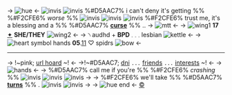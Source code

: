 -> ![hue](https://cdn.discordapp.com/attachments/956394166621970443/1204912915128524821/asasaas.png?ex=65d67599&is=65c40099&hm=ca15ac1225eea4b67308ad7cd64d0e222b7557965aa345ab40c017437d0083a6&) <-
![invis](https://cdn.discordapp.com/attachments/1196144784973242421/1204914599464403004/invis.png?ex=65d6772a&is=65c4022a&hm=1bda6f8a6c4816cc4d7d9bb8618ddc6afb0c0c54cc4b116902c078ba6e0f3410&) ![invis](https://cdn.discordapp.com/attachments/1196144784973242421/1204914599464403004/invis.png?ex=65d6772a&is=65c4022a&hm=1bda6f8a6c4816cc4d7d9bb8618ddc6afb0c0c54cc4b116902c078ba6e0f3410&) %#D5AAC7% i can't deny it's getting %% %#F2CFE6% *worse* %% 
![invis](https://cdn.discordapp.com/attachments/1196144784973242421/1204914599464403004/invis.png?ex=65d6772a&is=65c4022a&hm=1bda6f8a6c4816cc4d7d9bb8618ddc6afb0c0c54cc4b116902c078ba6e0f3410&) ![invis](https://cdn.discordapp.com/attachments/1196144784973242421/1204914599464403004/invis.png?ex=65d6772a&is=65c4022a&hm=1bda6f8a6c4816cc4d7d9bb8618ddc6afb0c0c54cc4b116902c078ba6e0f3410&) ![invis](https://cdn.discordapp.com/attachments/1196144784973242421/1204914599464403004/invis.png?ex=65d6772a&is=65c4022a&hm=1bda6f8a6c4816cc4d7d9bb8618ddc6afb0c0c54cc4b116902c078ba6e0f3410&) %#F2CFE6% trust me, it's a blessing and a %% %#D5AAC7% [**curse**](https://open.spotify.com/track/5VwT1QS8kMSvxkr6ctzEIM?si=3d4d081a4d7840a8) %% ..
-> ![mtt](https://cdn.discordapp.com/attachments/956394166621970443/1204912629315928114/RENTRY_GRAPHIC.png?ex=65d67555&is=65c40055&hm=1a4ef06dddf7dd83ecf5ac18f3f9a0fe5ab44907ef6041a777b7ed353636aaf4&) <-
-> ![wing1](https://cdn.discordapp.com/attachments/956394166621970443/1204915423401738290/saved_image.gif?ex=65d677ef&is=65c402ef&hm=bbcf289ec52aa588137e89c56a23692b7af6ced91ebd30f3b9f710acb9df9f6c&) **17** [✦](https://pronouns.cc/@miffpup) **SHE/THEY** ![wing2](https://cdn.discordapp.com/attachments/956394166621970443/1204915461683159070/saved_image_1.gif?ex=65d677f8&is=65c402f8&hm=77e427f4764a73cabdbb326f19dd84de5b239bb527c8fc3c16556a4528caaff9&) <-
-> ৲  audhd + **BPD**  𓈒 𓈒 𓈒  lesbian ![kettle](https://cdn.discordapp.com/attachments/953853297255649310/1204917279318478918/saved_image.gif?ex=65d679a9&is=65c404a9&hm=f6a13d56580f41cd15f37111c3b670d8871a7a72792443b0de17f481f35ac0d0&) <-
-> ![heart symbol hands](https://cdn.discordapp.com/attachments/953853297255649310/1204916815801753670/saved_image_2.gif?ex=65d6793b&is=65c4043b&hm=9c5b97cbdb4169c0036b175586a2c1da4a9e9bbeb3d26cedb42bfa8408a39205&) **05**.[11](/uxinaki) ♡ spidrs ![bow](https://cdn.discordapp.com/attachments/953853297255649310/1204919814817189989/saved_image_3.gif?ex=65d67c06&is=65c40706&hm=903b482afd5dde18ade5fba8b5652ee253eb6b9bd62431a6b4f1b334554bd752&) <-
***
-> !~pink; [url hoard](/dojishoard) ~! <-
->!~#D5AAC7; [dni](/dnical) `...` [friends](/dojisangels) `...` [interests](/calla2) ~! <-
-> ![hands](https://cdn.discordapp.com/attachments/953853297255649310/1204920647273418793/saved_image_4.gif?ex=65d67ccc&is=65c407cc&hm=0bbfffe1a9285f6b45be138de37fb6447fd30ad8bfe80f030ca307ce1793ce9e&) <-
-> %#D5AAC7% call me if you're %% %#F2CFE6% *crashing* %% ![invis](https://cdn.discordapp.com/attachments/1196144784973242421/1204914599464403004/invis.png?ex=65d6772a&is=65c4022a&hm=1bda6f8a6c4816cc4d7d9bb8618ddc6afb0c0c54cc4b116902c078ba6e0f3410&) ![invis](https://cdn.discordapp.com/attachments/1196144784973242421/1204914599464403004/invis.png?ex=65d6772a&is=65c4022a&hm=1bda6f8a6c4816cc4d7d9bb8618ddc6afb0c0c54cc4b116902c078ba6e0f3410&)  ![invis](https://cdn.discordapp.com/attachments/1196144784973242421/1204914599464403004/invis.png?ex=65d6772a&is=65c4022a&hm=1bda6f8a6c4816cc4d7d9bb8618ddc6afb0c0c54cc4b116902c078ba6e0f3410&) ->
-> %#F2CFE6% we'll take %% %#D5AAC7% [**turns**](https://open.spotify.com/track/5VwT1QS8kMSvxkr6ctzEIM?si=3d4d081a4d7840a8) %% .  ![invis](https://cdn.discordapp.com/attachments/1196144784973242421/1204914599464403004/invis.png?ex=65d6772a&is=65c4022a&hm=1bda6f8a6c4816cc4d7d9bb8618ddc6afb0c0c54cc4b116902c078ba6e0f3410&)  ![invis](https://cdn.discordapp.com/attachments/1196144784973242421/1204914599464403004/invis.png?ex=65d6772a&is=65c4022a&hm=1bda6f8a6c4816cc4d7d9bb8618ddc6afb0c0c54cc4b116902c078ba6e0f3410&) ->
-> ![hue end](https://cdn.discordapp.com/attachments/956394166621970443/1204912914733994034/asssss.png?ex=65d67599&is=65c40099&hm=61598428470b50567ee6cc3a9ae436afd85f33ff254b9b0bed2ff0e3bd60e484&) <-
[©](https://rotodisk.tumblr.com/post/150676204332/quick-blah-doodle)